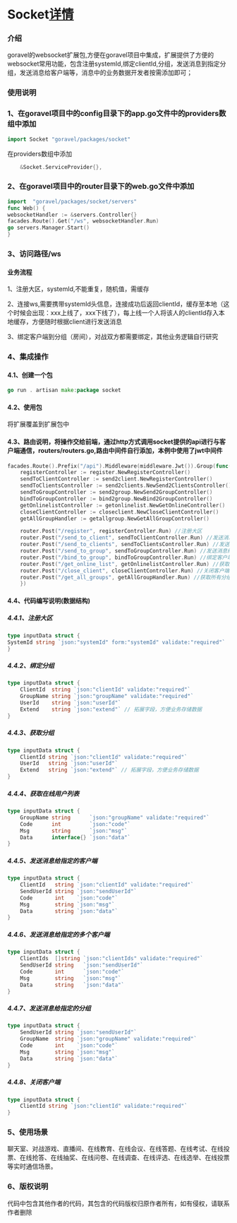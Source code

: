 # Socket[详情](https://github.com/hulutech-web/goravel-socket)
### 介绍
goravel的websocket扩展包,方便在goravel项目中集成，扩展提供了方便的websocket常用功能，包含注册systemId,绑定clientId,分组，发送消息到指定分组，发送消息给客户端等，消息中的业务数据开发者按需添加即可；
### 使用说明
### 1、在goravel项目中的config目录下的app.go文件中的providers数组中添加
```go
import Socket "goravel/packages/socket"
```
在providers数组中添加
```go
	&Socket.ServiceProvider{},
```
### 2、在goravel项目中的router目录下的web.go文件中添加
```go
import 	"goravel/packages/socket/servers"
func Web() {
websocketHandler := &servers.Controller{}
facades.Route().Get("/ws", websocketHandler.Run)
go servers.Manager.Start()
}
```
### 3、访问路径/ws
#### 业务流程
1、注册大区，systemId,不能重复，随机值，需缓存   

2、连接ws,需要携带systemId头信息，连接成功后返回clientId，缓存至本地（这个时候会出现：xxx上线了，xxx下线了），每上线一个人将该人的clientId存入本地缓存，方便随时根据client进行发送消息  

3、绑定客户端到分组（房间），对战双方都需要绑定，其他业务逻辑自行研究

### 4、集成操作
#### 4.1、创建一个包
```go
go run . artisan make:package socket
```
#### 4.2、使用包
将扩展覆盖到扩展包中  

#### 4.3、路由说明，将操作交给前端，通过http方式调用socket提供的api进行与客户端通信，routers/routers.go,路由中间件自行添加，本例中使用了jwt中间件
```go
facades.Route().Prefix("/api").Middleware(middleware.Jwt()).Group(func(router route.Router) {
    registerController := register.NewRegisterController()
    sendToClientController := send2client.NewRegisterController()
    sendToClientsController := send2clients.NewSend2ClientsController()
    sendToGroupController := send2group.NewSend2GroupController()
    bindToGroupController := bind2group.NewBind2GroupController()
    getOnlinelistController := getonlinelist.NewGetOnlineController()
    closeClientController := closeclient.NewCloseClientController()
    getAllGroupHandler := getallgroup.NewGetAllGroupController()

    router.Post("/register", registerController.Run) //注册大区
    router.Post("/send_to_client", sendToClientController.Run) //发送消息给指定的客户端
    router.Post("/send_to_clients", sendToClientsController.Run) //发送消息给指定的客户端(多个客户端)
    router.Post("/send_to_group", sendToGroupController.Run) //发送消息给指定的分组
    router.Post("/bind_to_group", bindToGroupController.Run) //绑定客户端到分组
    router.Post("/get_online_list", getOnlinelistController.Run) //获取在线列表
    router.Post("/close_client", closeClientController.Run) //关闭客户端
    router.Post("/get_all_groups", getAllGroupHandler.Run) //获取所有分组
	})
```
#### 4.4、代码编写说明(数据结构)
##### 4.4.1、注册大区
```go
type inputData struct {
SystemId string `json:"systemId" form:"systemId" validate:"required"`
}
```
##### 4.4.2、绑定分组
```go
type inputData struct {
	ClientId  string `json:"clientId" validate:"required"`
	GroupName string `json:"groupName" validate:"required"`
	UserId    string `json:"userId"`
	Extend    string `json:"extend"` // 拓展字段，方便业务存储数据
}
```
##### 4.4.3、获取分组
```go
type inputData struct {
    ClientId string `json:"clientId" validate:"required"`
    UserId   string `json:"userId"`
    Extend   string `json:"extend"` // 拓展字段，方便业务存储数据
}
```
##### 4.4.4、获取在线用户列表
```go
type inputData struct {
	GroupName string      `json:"groupName" validate:"required"`
	Code      int         `json:"code"`
	Msg       string      `json:"msg"`
	Data      interface{} `json:"data"`
}

```
##### 4.4.5、发送消息给指定的客户端
```go
type inputData struct {
	ClientId   string `json:"clientId" validate:"required"`
	SendUserId string `json:"sendUserId"`
	Code       int    `json:"code"`
	Msg        string `json:"msg"`
	Data       string `json:"data"`
}
```
##### 4.4.6、发送消息给指定的多个客户端
```go
type inputData struct {
	ClientIds  []string `json:"clientIds" validate:"required"`
	SendUserId string   `json:"sendUserId"`
	Code       int      `json:"code"`
	Msg        string   `json:"msg"`
	Data       string   `json:"data"`
}
```
##### 4.4.7、发送消息给指定的分组
```go
type inputData struct {
	SendUserId string `json:"sendUserId"`
	GroupName  string `json:"groupName" validate:"required"`
	Code       int    `json:"code"`
	Msg        string `json:"msg"`
	Data       string `json:"data"`
}
```
##### 4.4.8、关闭客户端
```go
type inputData struct {
	ClientId string `json:"clientId" validate:"required"`
}
```
### 5、使用场景
聊天室、对战游戏、直播间、在线教育、在线会议、在线答题、在线考试、在线投票、在线抢答、在线抽奖、在线问卷、在线调查、在线评选、在线选举、在线投票等实时通信场景。
### 6、版权说明
代码中包含其他作者的代码，其包含的代码版权归原作者所有，如有侵权，请联系作者删除